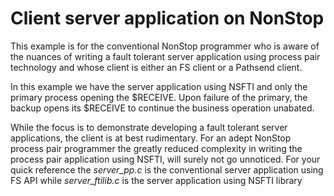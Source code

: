 # Client server application on NonStop
This example is for the conventional NonStop programmer who is aware of the nuances of writing a fault tolerant server application using process pair technology and whose client is either an FS client or a Pathsend client.

In this example we have the server application using NSFTI and only the primary process opening the $RECEIVE. Upon failure of the primary, the backup opens its $RECEIVE to continue the business operation unabated.

While the focus is to demonstrate developing a fault tolerant server applications, the client is at best rudimentary.
For an adept NonStop process pair programmer the greatly reduced complexity in writing the process pair application using NSFTI, will surely not go unnoticed. For your quick reference the _server_pp.c_ is the conventional server application using FS API while _server_ftilib.c_ is the server application using NSFTI library

